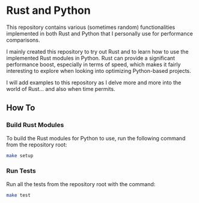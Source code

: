 # Rust and Python

This repository contains various (sometimes random) functionalities implemented in both Rust and
Python that I personally use for performance comparisons.

I mainly created this repository to try out Rust and to learn how to use the implemented Rust modules in Python.
Rust can provide a significant performance boost, especially in terms of speed, which makes it fairly interesting
to explore when looking into optimizing Python-based projects.

I will add examples to this repository as I delve more and more into the world of Rust... and also when time permits.

## How To

### Build Rust Modules

To build the Rust modules for Python to use, run the following command from the repository root:

```bash
make setup
```

### Run Tests

Run all the tests from the repository root with the command:

```bash
make test
```
